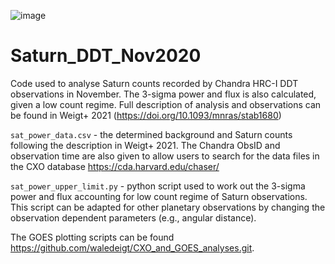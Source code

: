 ![image](https://user-images.githubusercontent.com/76570532/140928988-f7546a29-08ad-4c85-b634-611a5586531f.png)

# Saturn_DDT_Nov2020
Code used to analyse Saturn counts recorded by Chandra HRC-I DDT observations in November. The 3-sigma power and flux is also calculated, given a low count regime. Full description of analysis and observations can be found in Weigt+ 2021 (<url>https://doi.org/10.1093/mnras/stab1680</url>)

`sat_power_data.csv` - the determined background and Saturn counts following the description in Weigt+ 2021. The Chandra ObsID and observation time are also given to allow users to search for the data files in the CXO database <url>https://cda.harvard.edu/chaser/</url>

`sat_power_upper_limit.py` - python script used to work out the 3-sigma power and flux accounting for low count regime of Saturn observations. This script can be adapted for other planetary observations by changing the observation dependent parameters (e.g., angular distance).

The GOES plotting scripts can be found <url>https://github.com/waledeigt/CXO_and_GOES_analyses.git</url>.

